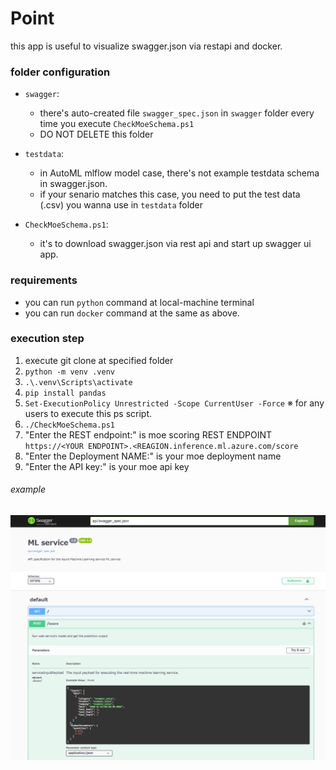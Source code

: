 ﻿# Point
this app is useful to visualize swagger.json via restapi and docker.

### folder configuration
- `swagger`: 
  - there's auto-created file `swagger_spec.json` in `swagger` folder every time you execute `CheckMoeSchema.ps1` 
  - DO NOT DELETE this folder

- `testdata`:
  - in AutoML mlflow model case, there's not example testdata schema in swagger.json. 
  - if your senario matches this case,  you need to put the test data (.csv) you wanna use in `testdata` folder

- `CheckMoeSchema.ps1`:
  - it's to download swagger.json via rest api and start up swagger ui app. 

### requirements
- you can run `python` command at local-machine terminal
- you can run `docker` command at the same as above.

### execution step
1. execute git clone at specified folder
1. `python -m venv .venv`
1. `.\.venv\Scripts\activate`
1. `pip install pandas`
1. `Set-ExecutionPolicy Unrestricted -Scope CurrentUser -Force`  ※ for any users to execute this ps script. 
1. `./CheckMoeSchema.ps1`
  1. "Enter the REST endpoint:" is moe scoring REST ENDPOINT `https://<YOUR ENDPOINT>.<REAGION.inference.ml.azure.com/score`
  1. "Enter the Deployment NAME:" is your moe deployment name
  1. "Enter the API key:" is your moe api key

###### example
<img src='./description.png'></img>